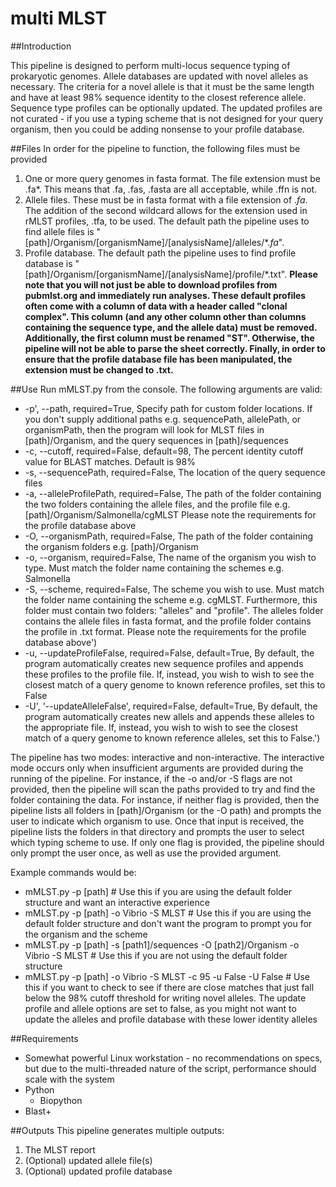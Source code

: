 multi MLST
==============
##Introduction

This pipeline is designed to perform multi-locus sequence typing of prokaryotic genomes. Allele databases are updated with novel alleles as necessary. The
criteria for a novel allele is that it must be the same length and have at least 98% sequence identity to the closest reference allele. Sequence type profiles
can be optionally updated. The updated profiles are not curated - if you use a typing scheme that is not designed for your query organism, then you could be
adding nonsense to your profile database.

##Files
In order for the pipeline to function, the following files must be provided

1. One or more query genomes in fasta format. The file extension must be .fa*. This means that .fa, .fas, .fasta are all acceptable, while .ffn is not.
2. Allele files. These must be in fasta format with a file extension of .*fa*. The addition of the second wildcard allows for the extension used in 
rMLST profiles, .tfa, to be used. The default path the pipeline uses to find allele files is "[path]/Organism/[organismName]/[analysisName]/alleles/*.*fa*". 
3. Profile database. The default path the pipeline uses to find profile database is "[path]/Organism/[organismName]/[analysisName]/profile/*.txt". __Please note that you will not just be able to download profiles from pubmlst.org and immediately run analyses. These default profiles often come with a
column of data with a header called "clonal complex". This column (and any other column other than columns containing the sequence type, and the allele data)
must be removed. Additionally, the first column must be renamed "ST". Otherwise, the pipeline will not be able to parse the sheet correctly. Finally, in order
to ensure that the profile database file has been manipulated, the extension must be changed to .txt.__

##Use
Run mMLST.py from the console.
The following arguments are valid:

* -p', --path, required=True, Specify path for custom folder locations. If you don't supply additional paths e.g. sequencePath, allelePath, 
or organismPath, then the program will look for MLST files in [path]/Organism, and the query sequences in [path]/sequences
* -c, --cutoff, required=False, default=98, The percent identity cutoff value for BLAST matches. Default is 98%
* -s, --sequencePath, required=False, The location of the query sequence files
* -a, --alleleProfilePath, required=False, The path of the folder containing the two folders containing the allele files, and the profile 
file e.g. [path]/Organism/Salmonella/cgMLST Please note the requirements for the profile database above
* -O, --organismPath, required=False, The path of the folder containing the organism folders e.g. [path]/Organism
* -o, --organism, required=False, The name of the organism you wish to type. Must match the folder name containing the schemes e.g. Salmonella
* -S, --scheme, required=False, The scheme you wish to use. Must match the folder name containing the scheme e.g. cgMLST. Furthermore, this folder 
must contain two folders: "alleles" and "profile". The alleles folder contains the allele files in fasta format, and the profile folder contains
the profile in .txt format. Please note the requirements for the profile database above')
* -u, --updateProfileFalse, required=False, default=True, By default, the program automatically creates new sequence profiles and appends these
profiles to the profile file. If, instead, you wish to wish to see the closest match of a query genome to known reference profiles, set this to False
* -U', '--updateAlleleFalse', required=False, default=True, By default, the program automatically creates new allels and appends these alleles to the 
appropriate file. If, instead, you wish to wish to see the closest match of a query genome to known reference alleles, set this to False.')

The pipeline has two modes: interactive and non-interactive. The interactive mode occurs only when insufficient arguments are provided during the running of 
the pipeline. For instance, if the -o and/or -S flags are not provided, then the pipeline will scan the paths provided to try and find the folder containing
the data. For instance, if neither flag is provided, then the pipeline lists all folders in [path]/Organism (or the -O path) and prompts the user to indicate
which organism to use. Once that input is received, the pipeline lists the folders in that directory and prompts the user to select which typing scheme to use.
If only one flag is provided, the pipeline should only prompt the user once, as well as use the provided argument.
                         
                         
Example commands would be:
* mMLST.py -p [path] # Use this if you are using the default folder structure and want an interactive experience 
* mMLST.py -p [path] -o Vibrio -S MLST # Use this if you are using the default folder structure and don't want the program to prompt you for the organism and
the scheme
* mMLST.py -p [path] -s [path1]/sequences -O [path2]/Organism  -o Vibrio -S MLST # Use this if you are not using the default folder structure
* mMLST.py -p [path] -o Vibrio -S MLST -c 95 -u False -U False # Use this if you want to check to see if there are close matches that just fall below 
the 98% cutoff threshold for writing novel alleles. The update profile and allele options are set to false, as you might not want to update the alleles and 
profile database with these lower identity alleles 

##Requirements
* Somewhat powerful Linux workstation - no recommendations on specs, but due to the multi-threaded nature of the script, performance should scale with the system
* Python
    * Biopython
* Blast+

##Outputs
This pipeline generates multiple outputs:

1. The MLST report
2. (Optional) updated allele file(s)
3. (Optional) updated profile database


